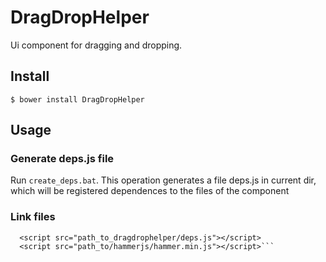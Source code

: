 DragDropHelper
==========================
Ui component for dragging and dropping.
## Install ##
```$ bower install DragDropHelper```
## Usage ##
### Generate deps.js file ###
Run ```create_deps.bat```.
This operation generates a file deps.js in current dir, which will be registered dependences to the files of the component
### Link files ###
```<script src="path_to_closure-library/closure/goog/base.js"></script>
  <script src="path_to_dragdrophelper/deps.js"></script>
  <script src="path_to/hammerjs/hammer.min.js"></script>```
